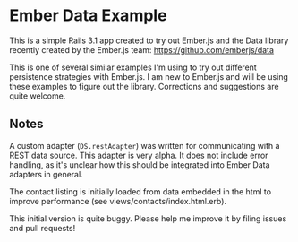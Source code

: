 # Ember Data Example

This is a simple Rails 3.1 app created to try out Ember.js and the Data library recently created by the Ember.js team:
https://github.com/emberjs/data

This is one of several similar examples I'm using to try out different persistence strategies with Ember.js.
I am new to Ember.js and will be using these examples to figure out the library. Corrections and suggestions are quite welcome.

## Notes

A custom adapter (`DS.restAdapter`) was written for communicating with a REST data source. This adapter is very alpha.
It does not include error handling, as it's unclear how this should be integrated into Ember Data adapters in general.

The contact listing is initially loaded from data embedded in the html to improve performance (see views/contacts/index.html.erb).

This initial version is quite buggy. Please help me improve it by filing issues and pull requests!
